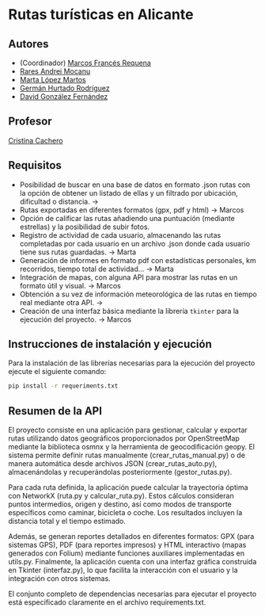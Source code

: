 # Rutas turísticas en Alicante
## Autores

* (Coordinador) [Marcos Francés Requena](https://github.com/mfr73ua)
* [Rares Andrei Mocanu](https://github.com/ra-and5)
* [Marta López Martos](https://github.com/martalopez6)
* [Germán Hurtado Rodríguez](https://github.com/ghr8)
* [David González Fernández](https://github.com/Gallego-DavidGonzalez)

## Profesor
[Cristina Cachero](https://github.com/ccacheroc)

## Requisitos
* Posibilidad de buscar en una base de datos en formato .json rutas con la opción de obtener un listado de ellas y un filtrado por ubicación, dificultad o distancia. -> 
* Rutas exportadas en diferentes formatos (gpx, pdf y html) -> Marcos
* Opción de calificar las rutas añadiendo una puntuación (mediante estrellas) y la posibilidad de subir fotos.
* Registro de actividad de cada usuario, almacenando las rutas completadas por cada usuario en un archivo .json donde cada usuario tiene sus rutas guardadas. -> Marta
* Generación de informes en formato pdf con estadísticas personales, km recorridos, tiempo total de actividad... -> Marta
* Integración de mapas, con alguna API para mostrar las rutas en un formato útil y visual. -> Marcos
* Obtención a su vez de información meteorológica de las rutas en tiempo real mediante otra API. -> 
* Creación de una interfaz básica mediante la librería `tkinter` para la ejecución del proyecto. -> Marcos

## Instrucciones de instalación y ejecución
Para la instalación de las librerías necesarias para la ejecución del proyecto ejecute el siguiente comando:
   ```bash
   pip install -r requeriments.txt
```

## Resumen de la API
[//]: # (Cuando tengáis la API, añadiréis aquí la descripción de las diferentes llamadas.)
[//]: # (Para la evaluación por pares, indicaréis aquí las diferentes opciones de vuestro menú textual, especificando para qué sirve cada una de ellas)
El proyecto consiste en una aplicación para gestionar, calcular y exportar rutas utilizando datos geográficos proporcionados por OpenStreetMap mediante la biblioteca osmnx y la herramienta de geocodificación geopy. El sistema permite definir rutas manualmente (crear_rutas_manual.py) o de manera automática desde archivos JSON (crear_rutas_auto.py), almacenándolas y recuperándolas posteriormente (gestor_rutas.py).

Para cada ruta definida, la aplicación puede calcular la trayectoria óptima con NetworkX (ruta.py y calcular_ruta.py). Estos cálculos consideran puntos intermedios, origen y destino, así como modos de transporte específicos como caminar, bicicleta o coche. Los resultados incluyen la distancia total y el tiempo estimado.

Además, se generan reportes detallados en diferentes formatos: GPX (para sistemas GPS), PDF (para reportes impresos) y HTML interactivo (mapas generados con Folium) mediante funciones auxiliares implementadas en utils.py. Finalmente, la aplicación cuenta con una interfaz gráfica construida en Tkinter (interfaz.py), lo que facilita la interacción con el usuario y la integración con otros sistemas.

El conjunto completo de dependencias necesarias para ejecutar el proyecto está especificado claramente en el archivo requirements.txt.
